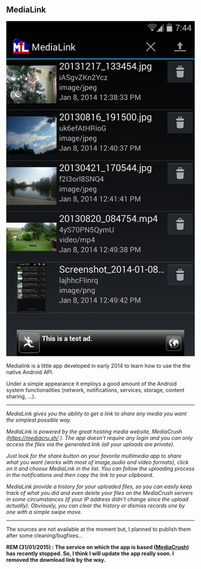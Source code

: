 ## MediaLink

![main_image](/public/images/medialink.png)

Medialink is a little app developed in early 2014 to learn how to use the the native Android API.

Under a simple appearance it employs a good amount of the Android system functionalities (network, notifications, services, storage, content sharing, ...).

---
*MediaLink gives you the ability to get a link to share any media you want the simplest possible way.*

*MediaLink is powered by the great hosting media website, MediaCrush (https://mediacru.sh/ ).
The app doesn't require any login and you can only access the files via the generated link (all your uploads are private).*

*Just look for the share button on your favorite multimedia app to share what you want (works with most of image,audio and video formats), click on it and choose MediaLink in the list. 
You can follow the uploading process in the notifications and then copy the link to your clipboard.*

*MediaLink provide a history for your uploaded files, so you can easily keep track of what you did and even delete your files on the MediaCrush servers in some circumstances (if your IP address didn't change since the upload actually). Obviously, you can clear the history or dismiss records one by one with a simple swipe move.*

---

The sources are not available at the moment but, I planned to publish them after some cleaning/bugfixes...

**REM (31/01/2015) : The service on which the app is based ([MediaCrush](https://www.mediacru.sh/)) has recently stopped. So, I think I will update the app really soon. I removed the download link by the way.**